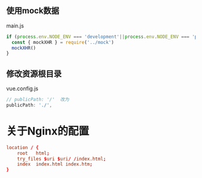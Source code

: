 ## 使用mock数据

main.js

~~~ js
if (process.env.NODE_ENV === 'development'||process.env.NODE_ENV === 'production') {
  const { mockXHR } = require('../mock')
  mockXHR()
}
~~~

## 修改资源根目录

vue.config.js

~~~ js
// publicPath: '/'  改为
publicPath: './',
~~~





# 关于Nginx的配置

~~~ conf
location / {
    root   html;
	try_files $uri $uri/ /index.html;
    index  index.html index.htm;
}
~~~





